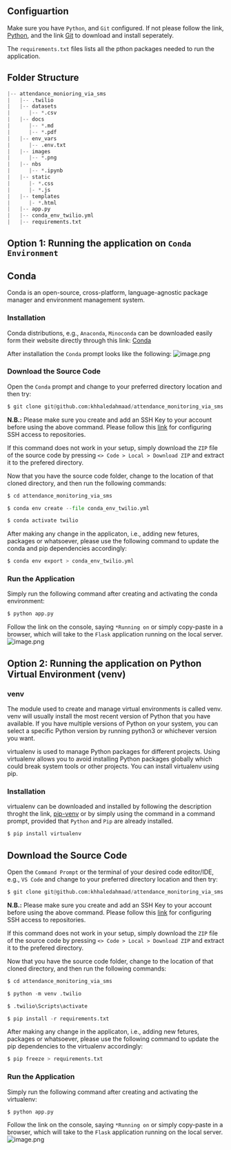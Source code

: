 ## Configuartion

Make sure you have `Python`, and `Git` configured. If not please follow the link, [Python](https://www.python.org/downloads/), and the link [Git](https://git-scm.com/downloads) to download and install seperately.

The `requirements.txt` files lists all the pthon packages needed to run the application.

## Folder Structure
```python
|-- attendance_monioring_via_sms
|   |-- .twilio
|   |-- datasets
|      |-- *.csv
|   |-- docs
|      |-- *.md
|      |-- *.pdf
|   |-- env_vars
|      |-- .env.txt
|   |-- images
|      |-- *.png
|   |-- nbs
|      |-- *.ipynb 
|   |-- static
|      |- *.css
|      |- *.js
|   |-- templates
|      |- *.html
|   |-- app.py
|   |-- conda_env_twilio.yml
|   |-- requirements.txt

```

## Option 1: Running the application on `Conda Environment`

## Conda 
Conda is an open-source, cross-platform, language-agnostic package manager and environment management system.

### Installation
Conda distributions, e.g., `Anaconda`, `Minoconda` can be downloaded easily form their website directly through this link:
[Conda](https://docs.conda.io/projects/conda/en/latest/user-guide/install/index.html)

After installation the `Conda` prompt looks like the following:
![image.png](attachment:image.png)

### Download the Source Code

Open the `Conda` prompt and change to your preferred directory location and then try:

```python 
$ git clone git@github.com:khhaledahmaad/attendance_monitoring_via_sms.git
```

__N.B.:__ Please make sure you create and add an SSH Key to your account before using the above command. Please follow this [link](https://github.com/khhaledahmaad/attendance_monitoring_via_sms/blob/main/docs/GitHub_SSHKey.pdf) for configuring SSH access to repositories.

If this command does not work in your setup, simply download the `ZIP` file of the source code by pressing `<> Code > Local > Download ZIP` and extract it to the prefered directory.

Now that you have the source code folder, change to the location of that cloned directory, and then run the following commands:

```python
$ cd attendance_monitoring_via_sms
```

```python
$ conda env create --file conda_env_twilio.yml
```

```python
$ conda activate twilio
```

After making any change in the applicaton, i.e., adding new fetures, packages or whatsoever, please use the following command to update the conda and pip dependencies accordingly:

```python
$ conda env export > conda_env_twilio.yml
```

### Run the Application

Simply run the following command after creating and activating the conda environment:

```python
$ python app.py
```

Follow the link on the console, saying `*Running on` or simply copy-paste in a browser, which will take to the `Flask` application running on the local server.
![image.png](attachment:image.png)

## Option 2: Running the application on Python  Virtual Environment (venv)

### venv
The module used to create and manage virtual environments is called venv. venv will usually install the most recent version of Python that you have available. If you have multiple versions of Python on your system, you can select a specific Python version by running python3 or whichever version you want.

virtualenv is used to manage Python packages for different projects. Using virtualenv allows you to avoid installing Python packages globally which could break system tools or other projects. You can install virtualenv using pip.

### Installation
virtualenv can be downloaded and installed by following the description throght the link, 
[pip-venv](https://packaging.python.org/en/latest/guides/installing-using-pip-and-virtual-environments/) or by simply using the command in a command prompt, provided that `Python` and `Pip` are already installed.

```python
$ pip install virtualenv
```

## Download the Source Code
Open the `Command Prompt` or the terminal of your desired code editor/IDE, e.g., `VS Code` and change to your preferred directory location and then try:

```python 
$ git clone git@github.com:khhaledahmaad/attendance_monitoring_via_sms.git
```

__N.B.:__ Please make sure you create and add an SSH Key to your account before using the above command. Please follow this [link](https://github.com/khhaledahmaad/attendance_monitoring_via_sms/blob/main/docs/GitHub_SSHKey.pdf) for configuring SSH access to repositories.

If this command does not work in your setup, simply download the `ZIP` file of the source code by pressing `<> Code > Local > Download ZIP` and extract it to the prefered directory.

Now that you have the source code folder, change to the location of that cloned directory, and then run the following commands:

```python
$ cd attendance_monitoring_via_sms
```

```python
$ python -m venv .twilio
```

```python
$ .twilio\Scripts\activate
```

```python
$ pip install -r requirements.txt
```

After making any change in the applicaton, i.e., adding new fetures, packages or whatsoever, please use the following command to update the pip dependencies to the virtualenv accordingly:

```python
$ pip freeze > requirements.txt
```

### Run the Application

Simply run the following command after creating and activating the virtualenv:

```python
$ python app.py
```

Follow the link on the console, saying `*Running on` or simply copy-paste in a browser, which will take to the `Flask` application running on the local server.
![image.png](attachment:image.png)
